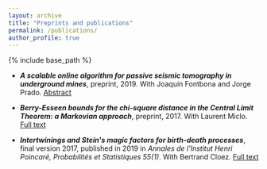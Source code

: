 ```yaml
---
layout: archive
title: "Preprints and publications"
permalink: /publications/
author_profile: true
---
```


{% include base_path %}

* ***A scalable online algorithm for passive seismic tomography in underground mines***, preprint, 2019. 
With Joaquín Fontbona and Jorge Prado. <a href="https://www.researchgate.net/publication/334495142_A_scalable_online_algorithm_for_passive_seismic_tomography_in_underground_mines" title="ResearchGate">Abstract</a>

* ***Berry-Esseen bounds for the chi-square distance in the Central Limit Theorem: a Markovian approach***, preprint, 2017. 
With Laurent Miclo. <a href="https://arxiv.org/abs/1709.09410" title="arXiv">Full text</a>

* ***Intertwinings and Stein's magic factors for birth-death processes***, final version 2017, published in 2019 in *Annales de l'Institut Henri Poincaré, Probabilités et Statistiques 55(1)*.
With Bertrand Cloez. <a href="https://arxiv.org/abs/1609.08390" title="arXiv">Full text</a>
